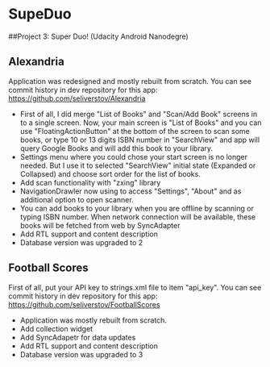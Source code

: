 # SupeDuo
##Project 3: Super Duo! (Udacity Android Nanodegre) 

## Alexandria
Application was redesigned and mostly rebuilt from scratch. You can see commit history in dev repository for this app: https://github.com/seliverstov/Alexandria
* First of all, I did merge "List of Books" and "Scan/Add Book" screens in to a single screen. Now, your main screen is "List of Books" and you can use "FloatingActionButton" at the bottom of the screen to scan some books, or type 10 or 13 digits ISBN number in "SearchView" and app will query Google Books and will add this book to your library.
* Settings menu where you could chose your start screen is no longer needed. But I  use it to selected "SearchView" initial state (Expanded or Collapsed) and choose sort order for the list of books.
* Add scan functionality with "zxing" library
* NavigationDrawler now using to access "Settings", "About" and as additional option to open scanner. 
* You can add books to your library when you are offline by scanning or typing ISBN number. When network connection will be available, these books will be fetched from web by SyncAdapter
* Add RTL support and content description
* Database version was upgraded to 2

## Football Scores
First of all, put your API key to strings.xml file to item "api_key".  You can see commit history in dev repository for this app: https://github.com/seliverstov/FootballScores
* Application was mostly rebuilt from scratch.
* Add collection widget
* Add SyncAdapetr for data updates
* Add RTL support and content description
* Database version was upgraded to 3
